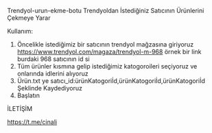 Trendyol-urun-ekme-botu
Trendyoldan İstediğiniz Satıcının Ürünlerini Çekmeye Yarar

Kullanım:

1. Öncelikle istediğimiz bir satıcının trendyol mağzasına giriyoruz https://www.trendyol.com/magaza/trendyol-m-968 örnek bir link burdaki 968 satıcının id si 
2. Tüm ürünler kısmına gelip istediğimiz katogoroileri seçiyoruz ve onlarında idlerini alıyoruz 
3. Ürün.txt ye satıcı_id:ürünKatogoriİd,ürünKatogoriİd,ürünKatogoriİd Şeklinde Kaydediyoruz 
4. Başlatın



İLETİŞİM

https://t.me/cinali
